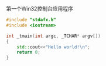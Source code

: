 第一个Win32控制台应用程序
```cpp
#include "stdafx.h"
#include <iostream>

int _tmain(int argc, _TCHAR* argv[])
{
	std::cout<<"Hello world!\n";
	return 0;
}
```

